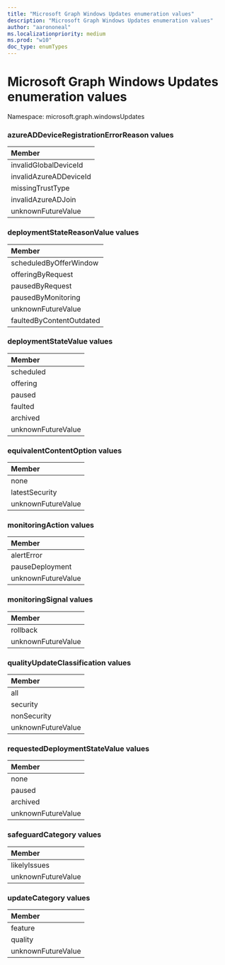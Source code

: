```yaml
---
title: "Microsoft Graph Windows Updates enumeration values"
description: "Microsoft Graph Windows Updates enumeration values"
author: "aarononeal"
ms.localizationpriority: medium
ms.prod: "w10"
doc_type: enumTypes
---
```


# Microsoft Graph Windows Updates enumeration values

Namespace: microsoft.graph.windowsUpdates

### azureADDeviceRegistrationErrorReason values 

|Member|
|:---|
|invalidGlobalDeviceId|
|invalidAzureADDeviceId|
|missingTrustType|
|invalidAzureADJoin|
|unknownFutureValue|

### deploymentStateReasonValue values 

|Member|
|:---|
|scheduledByOfferWindow|
|offeringByRequest|
|pausedByRequest|
|pausedByMonitoring|
|unknownFutureValue|
|faultedByContentOutdated|

### deploymentStateValue values 

|Member|
|:---|
|scheduled|
|offering|
|paused|
|faulted|
|archived|
|unknownFutureValue|

### equivalentContentOption values 

|Member|
|:---|
|none|
|latestSecurity|
|unknownFutureValue|

### monitoringAction values 

|Member|
|:---|
|alertError|
|pauseDeployment|
|unknownFutureValue|

### monitoringSignal values 

|Member|
|:---|
|rollback|
|unknownFutureValue|

### qualityUpdateClassification values 

|Member|
|:---|
|all|
|security|
|nonSecurity|
|unknownFutureValue|

### requestedDeploymentStateValue values 

|Member|
|:---|
|none|
|paused|
|archived|
|unknownFutureValue|

### safeguardCategory values 

|Member|
|:---|
|likelyIssues|
|unknownFutureValue|

### updateCategory values 

|Member|
|:---|
|feature|
|quality|
|unknownFutureValue|

<!--
{
  "type": "#page.annotation",
  "namespace": "microsoft.graph.windowsUpdates"
}
-->
